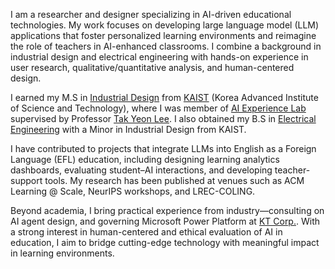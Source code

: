 
I am a researcher and designer specializing in AI-driven educational technologies. My work focuses on developing large language model (LLM) applications that foster personalized learning environments and reimagine the role of teachers in AI-enhanced classrooms. I combine a background in industrial design and electrical engineering with hands-on experience in user research, qualitative/quantitative analysis, and human-centered design.

I earned my M.S in [Industrial Design](https://id.kaist.ac.kr) from [KAIST](https://www.kaist.ac.kr/en/) (Korea Advanced Institute of Science and Technology), where I was member of [AI Experience Lab]() supervised by Professor [Tak Yeon Lee](https://takyeonlee.com). I also obtained my B.S in [Electrical Engineering](https://ee.kaist.ac.kr/en/) with a Minor in Industrial Design from KAIST.

I have contributed to projects that integrate LLMs into English as a Foreign Language (EFL) education, including designing learning analytics dashboards, evaluating student–AI interactions, and developing teacher-support tools. My research has been published at venues such as ACM Learning @ Scale, NeurIPS workshops, and LREC-COLING.

Beyond academia, I bring practical experience from industry—consulting on AI agent design, and governing Microsoft Power Platform at [KT Corp.](https://corp.kt.com/eng/). With a strong interest in human-centered and ethical evaluation of AI in education, I aim to bridge cutting-edge technology with meaningful impact in learning environments.